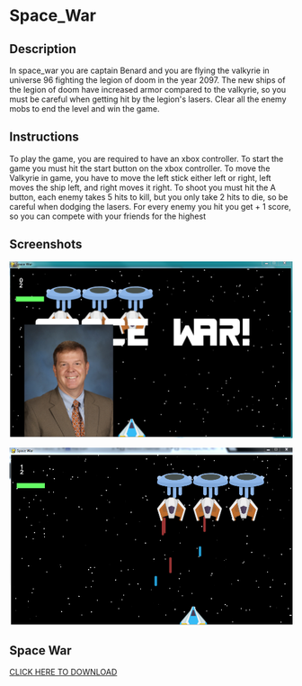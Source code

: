 # Space_War


## Description
In space_war you are captain Benard and you are flying the valkyrie in universe 96 fighting the legion of doom in the year 2097.  The new ships of the legion of doom have increased armor compared to the valkyrie, so you must be careful when getting hit by the legion's lasers.  Clear all the enemy mobs to end the level and win the game.

## Instructions
To play the game, you are required to have an xbox controller.  To start the game you must hit the start button on the xbox controller.  To move the Valkyrie in game, you have to move the left stick either left or right, left moves the ship left, and right moves it right.  To shoot you must hit the A button, each enemy takes 5 hits to kill, but you only take 2 hits to die, so be careful when dodging the lasers.  For every enemy you hit you get + 1 score, so you can compete with your friends for the highest 

## Screenshots
![alt text](https://raw.githubusercontent.com/KennethA2001/Space_War_/master/space_war/Assets/Images/splash.screen.PNG)

![alt text](https://raw.githubusercontent.com/KennethA2001/Space_War_/master/space_war/Assets/Images/playing.screen.PNG)


## Space War

[CLICK HERE TO DOWNLOAD](https://github.com/KennethA2001/Space_War_/releases/tag/1.0.0)

